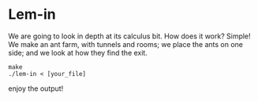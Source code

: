 # Lem-in
We are going to look in depth at its calculus bit. How does it work? Simple! We make an ant farm, with tunnels and rooms; we place the ants on one side; and we look at how they find the exit.

```
make
./lem-in < [your_file]
```
enjoy the output!

